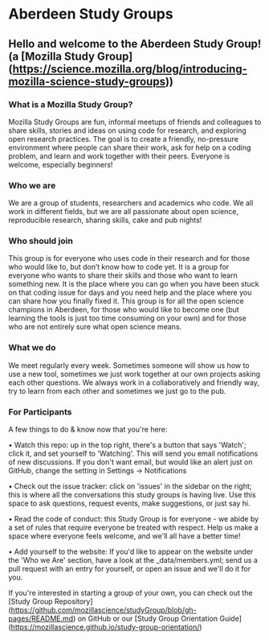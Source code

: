 # Aberdeen Study Groups

## Hello and welcome to the Aberdeen Study Group! (a [Mozilla Study Group] (https://science.mozilla.org/blog/introducing-mozilla-science-study-groups))

### What is a Mozilla Study Group?

Mozilla Study Groups are fun, informal meetups of friends and colleagues to share skills, stories and ideas on using code for research, and exploring open research practices. The goal is to create a friendly, no-pressure environment where people can share their work, ask for help on a coding problem, and learn and work together with their peers. Everyone is welcome, especially beginners! 


### Who we are

We are a group of students, researchers and academics who code. We all work in different fields, but we are all passionate about open science, reproducible research, sharing skills, cake and pub nights! 


### Who should join

This group is for everyone who uses code in their research and for those who would like to, but don’t know how to code yet. It is a group for everyone who wants to share their skills and those who want to learn something new. 
It is the place where you can go when you have been stuck on that coding issue for days and you need help and the place where you can share how you finally fixed it.
This group is for all the open science champions in Aberdeen, for those who would like to become one (but learning the tools is just too time consuming on your own) and for those who are not entirely sure what open science means.


### What we do

We meet regularly every week. Sometimes someone will show us how to use a new tool, sometimes we just work together at our own projects asking each other questions. We always work in a collaboratively and friendly way, try to learn from each other and sometimes we just go to the pub.


### For Participants

A few things to do & know now that you're here:

•	Watch this repo: up in the top right, there's a button that says 'Watch'; click it, and set yourself to 'Watching'. This will send you email notifications of new discussions. If you don't want email, but would like an alert just on GitHub, change the setting in Settings -> Notifications 

•	Check out the issue tracker: click on 'issues' in the sidebar on the right; this is where all the conversations this study groups is having live. Use this space to ask questions, request events, make suggestions, or just say hi.

•	Read the code of conduct: this Study Group is for everyone - we abide by a set of rules that require everyone be treated with respect. Help us make a space where everyone feels welcome, and we'll all have a better time!

•	Add yourself to the website: If you'd like to appear on the website under the 'Who we Are' section, have a look at the _data/members.yml; send us a pull request with an entry for yourself, or open an issue and we'll do it for you.

If you're interested in starting a group of your own, you can check out the [Study Group Repository] (https://github.com/mozillascience/studyGroup/blob/gh-pages/README.md) on GitHub or our [Study Group Orientation Guide] (https://mozillascience.github.io/study-group-orientation/)








